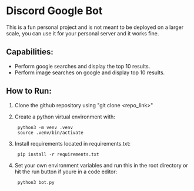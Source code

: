 # Discord Google Bot

This is a fun personal project and is not meant to be deployed on a larger scale, you can use it for your personal server and it works fine.

## Capabilities:
- Perform google searches and display the top 10 results.
- Perform image searches on google and display top 10 results.

## How to Run:
1. Clone the github repository using "git clone <repo_link>"
2. Create a python virtual environment with:
        
        python3 -m venv .venv
        source .venv/bin/activate

3. Install requirements located in requirements.txt:

        pip install -r requirements.txt

4. Set your own environment variables and run this in the root directory or hit the run button if youre in a code editor:

        python3 bot.py